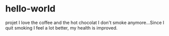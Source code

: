# hello-world
projet
I love the coffee and the hot chocolat
I don't smoke anymore...Since I quit smoking I feel a lot better, my health is improved. 
